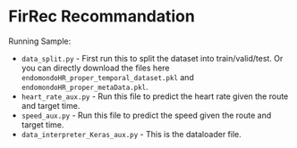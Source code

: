 # FirRec Recommandation

Running Sample:
- `data_split.py` - First run this to split the dataset into train/valid/test. Or you can directly download the files here `endomondoHR_proper_temporal_dataset.pkl` and `endomondoHR_proper_metaData.pkl`.
- `heart_rate_aux.py` - Run this file to predict the heart rate given the route and target time.
- `speed_aux.py` - Run this file to predict the speed given the route and target time.
- `data_interpreter_Keras_aux.py` - This is the dataloader file.
